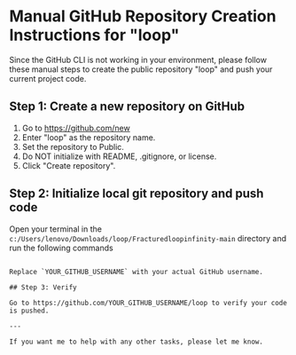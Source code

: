 # Manual GitHub Repository Creation Instructions for "loop"

Since the GitHub CLI is not working in your environment, please follow these manual steps to create the public repository "loop" and push your current project code.

## Step 1: Create a new repository on GitHub

1. Go to https://github.com/new
2. Enter "loop" as the repository name.
3. Set the repository to Public.
4. Do NOT initialize with README, .gitignore, or license.
5. Click "Create repository".

## Step 2: Initialize local git repository and push code

Open your terminal in the `c:/Users/lenovo/Downloads/loop/Fracturedloopinfinity-main` directory and run the following commands
```

Replace `YOUR_GITHUB_USERNAME` with your actual GitHub username.

## Step 3: Verify

Go to https://github.com/YOUR_GITHUB_USERNAME/loop to verify your code is pushed.

---

If you want me to help with any other tasks, please let me know.
